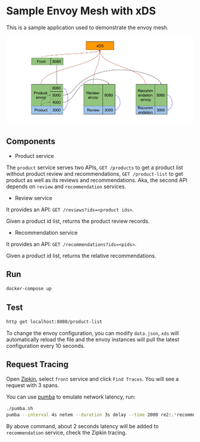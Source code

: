 # Sample Envoy Mesh with xDS

This is a sample application used to demonstrate the envoy mesh.

![Architecture](./mesh.png)

## Components

* Product service

The `product` service serves two APIs, `GET /products` to get a product list without product review and recommendations, `GET /product-list` to get product as well as its reviews and recommendations. Aka, the second API depends on `review` and `recommendation` services.

* Review service

It provides an API: `GET /reviews?ids=<product ids>`.

Given a product id list, returns the product review records.

* Recommendation service

It provides an API: `GET /recommendations?ids=<pids>`.

Given a product id list, returns the relative recommendations.

## Run

```bash
docker-compose up
```

## Test

```bash
http get localhost:8080/product-list
```

To change the envoy configuration, you can modify `data.json`, `xds` will automatically reload the file and the envoy instances will pull the latest configuration every 10 seconds.

## Request Tracing

Open [Zipkin](http://localhost:9411), select `front` service and click `Find Traces`. You will see a request with 3 spans.

You can use [pumba](https://github.com/gaia-adm/pumba) to emulate network latency, run:

```bash
./pumba.sh
pumba --interval 4s netem --duration 3s delay --time 2000 re2:.*recommendation-envoy_1
```

By above command, about 2 seconds latency will be added to `recommendation` service, check the Zipkin tracing.